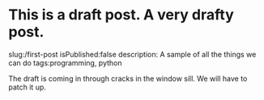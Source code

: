 This is a draft post. A very drafty post.
============================
slug:/first-post
isPublished:false
description: A sample of all the things we can do
tags:programming, python


The draft is coming in through cracks in the window sill. We will have to patch it up.


